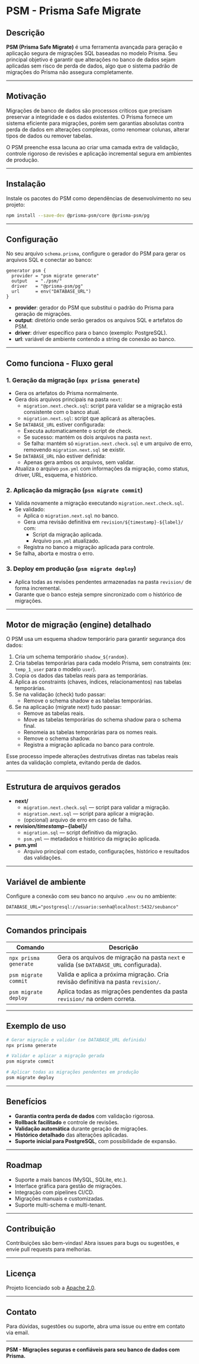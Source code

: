 
# PSM - Prisma Safe Migrate

## Descrição

**PSM (Prisma Safe Migrate)** é uma ferramenta avançada para geração e aplicação segura de migrações SQL baseadas no modelo Prisma. Seu principal objetivo é garantir que alterações no banco de dados sejam aplicadas sem risco de perda de dados, algo que o sistema padrão de migrações do Prisma não assegura completamente.

---

## Motivação

Migrações de banco de dados são processos críticos que precisam preservar a integridade e os dados existentes. O Prisma fornece um sistema eficiente para migrações, porém sem garantias absolutas contra perda de dados em alterações complexas, como renomear colunas, alterar tipos de dados ou remover tabelas.

O PSM preenche essa lacuna ao criar uma camada extra de validação, controle rigoroso de revisões e aplicação incremental segura em ambientes de produção.

---

## Instalação

Instale os pacotes do PSM como dependências de desenvolvimento no seu projeto:

```bash
npm install --save-dev @prisma-psm/core @prisma-psm/pg
```

---

## Configuração

No seu arquivo `schema.prisma`, configure o gerador do PSM para gerar os arquivos SQL e conectar ao banco:

```prisma
generator psm {
  provider = "psm migrate generate"
  output   = "./psm/"
  driver   = "@prisma-psm/pg"
  url      = env("DATABASE_URL")
}
```

- **provider**: gerador do PSM que substitui o padrão do Prisma para geração de migrações.
- **output**: diretório onde serão gerados os arquivos SQL e artefatos do PSM.
- **driver**: driver específico para o banco (exemplo: PostgreSQL).
- **url**: variável de ambiente contendo a string de conexão ao banco.

---

## Como funciona - Fluxo geral

### 1. Geração da migração (`npx prisma generate`)

- Gera os artefatos do Prisma normalmente.
- Gera dois arquivos principais na pasta `next`:
    - `migration.next.check.sql`: script para validar se a migração está consistente com o banco atual.
    - `migration.next.sql`: script que aplicará as alterações.
- Se `DATABASE_URL` estiver configurada:
    - Executa automaticamente o script de check.
    - Se sucesso: mantém os dois arquivos na pasta `next`.
    - Se falha: mantém só `migration.next.check.sql` e um arquivo de erro, removendo `migration.next.sql` se existir.
- Se `DATABASE_URL` não estiver definida:
    - Apenas gera ambos os arquivos, sem validar.
- Atualiza o arquivo `psm.yml` com informações da migração, como status, driver, URL, esquema, e histórico.

### 2. Aplicação da migração (`psm migrate commit`)

- Valida novamente a migração executando `migration.next.check.sql`.
- Se validado:
    - Aplica o `migration.next.sql` no banco.
    - Gera uma revisão definitiva em `revision/${timestamp}-${label}/` com:
        - Script da migração aplicada.
        - Arquivo `psm.yml` atualizado.
    - Registra no banco a migração aplicada para controle.
- Se falha, aborta e mostra o erro.

### 3. Deploy em produção (`psm migrate deploy`)

- Aplica todas as revisões pendentes armazenadas na pasta `revision/` de forma incremental.
- Garante que o banco esteja sempre sincronizado com o histórico de migrações.

---

## Motor de migração (engine) detalhado

O PSM usa um esquema shadow temporário para garantir segurança dos dados:

1. Cria um schema temporário `shadow_${random}`.
2. Cria tabelas temporárias para cada modelo Prisma, sem constraints (ex: `temp_1_user` para o modelo `user`).
3. Copia os dados das tabelas reais para as temporárias.
4. Aplica as constraints (chaves, índices, relacionamentos) nas tabelas temporárias.
5. Se na validação (check) tudo passar:
    - Remove o schema shadow e as tabelas temporárias.
6. Se na aplicação (migrate next) tudo passar:
    - Remove as tabelas reais.
    - Move as tabelas temporárias do schema shadow para o schema final.
    - Renomeia as tabelas temporárias para os nomes reais.
    - Remove o schema shadow.
    - Registra a migração aplicada no banco para controle.

Esse processo impede alterações destrutivas diretas nas tabelas reais antes da validação completa, evitando perda de dados.

---

## Estrutura de arquivos gerados

- **next/**
    - `migration.next.check.sql` — script para validar a migração.
    - `migration.next.sql` — script para aplicar a migração.
    - (opcional) arquivo de erro em caso de falha.
- **revision/${timestamp}-${label}/**
    - `migration.sql` — script definitivo da migração.
    - `psm.yml` — metadados e histórico da migração aplicada.
- **psm.yml**
    - Arquivo principal com estado, configurações, histórico e resultados das validações.

---

## Variável de ambiente

Configure a conexão com seu banco no arquivo `.env` ou no ambiente:

```env
DATABASE_URL="postgresql://usuario:senha@localhost:5432/seubanco"
```

---

## Comandos principais

| Comando               | Descrição                                                                                   |
|-----------------------|---------------------------------------------------------------------------------------------|
| `npx prisma generate` | Gera os arquivos de migração na pasta `next` e valida (se `DATABASE_URL` configurada).      |
| `psm migrate commit`  | Valida e aplica a próxima migração. Cria revisão definitiva na pasta `revision/`.          |
| `psm migrate deploy`  | Aplica todas as migrações pendentes da pasta `revision/` na ordem correta.                  |

---

## Exemplo de uso

```bash
# Gerar migração e validar (se DATABASE_URL definida)
npx prisma generate

# Validar e aplicar a migração gerada
psm migrate commit

# Aplicar todas as migrações pendentes em produção
psm migrate deploy
```

---

## Benefícios

- **Garantia contra perda de dados** com validação rigorosa.
- **Rollback facilitado** e controle de revisões.
- **Validação automática** durante geração de migrações.
- **Histórico detalhado** das alterações aplicadas.
- **Suporte inicial para PostgreSQL**, com possibilidade de expansão.

---

## Roadmap

- Suporte a mais bancos (MySQL, SQLite, etc.).
- Interface gráfica para gestão de migrações.
- Integração com pipelines CI/CD.
- Migrações manuais e customizadas.
- Suporte multi-schema e multi-tenant.

---

## Contribuição

Contribuições são bem-vindas! Abra issues para bugs ou sugestões, e envie pull requests para melhorias.

---

## Licença

Projeto licenciado sob a [Apache 2.0](./LICENSE).

---

## Contato

Para dúvidas, sugestões ou suporte, abra uma issue ou entre em contato via email.

---

**PSM - Migrações seguras e confiáveis para seu banco de dados com Prisma.**